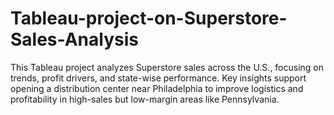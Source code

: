 # Tableau-project-on-Superstore-Sales-Analysis
This Tableau project analyzes Superstore sales across the U.S., focusing on trends, profit drivers, and state-wise performance. Key insights support opening a distribution center near Philadelphia to improve logistics and profitability in high-sales but low-margin areas like Pennsylvania.
